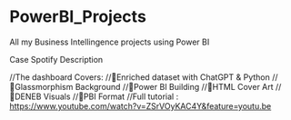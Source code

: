 # PowerBI_Projects
All my Business Intellingence projects using Power BI

Case Spotify Description

//The dashboard Covers:
//💠Enriched dataset with ChatGPT & Python
//💠Glassmorphism Background
//💠Power BI Building
//💠HTML Cover Art
//💠DENEB Visuals
//💠PBI Format
//Full tutorial : https://www.youtube.com/watch?v=ZSrVOyKAC4Y&feature=youtu.be
